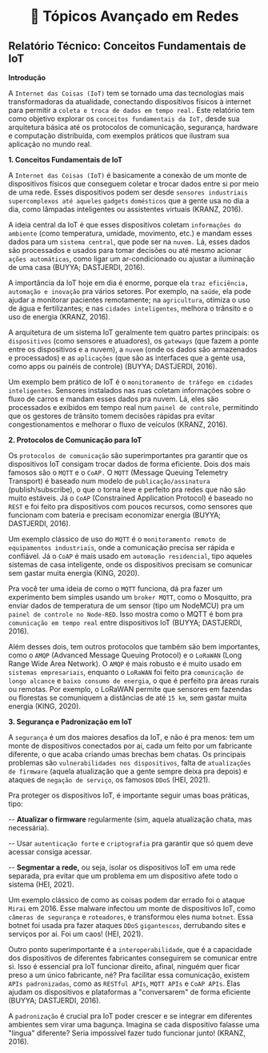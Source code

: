 <h1 align="center">🔗 Tópicos Avançado em Redes </h1>

<h2>Relatório Técnico: Conceitos Fundamentais de IoT</h2>

**Introdução**

A `Internet das Coisas (IoT)` tem se tornado uma das tecnologias mais transformadoras da atualidade, conectando dispositivos físicos à internet para permitir a `coleta e troca de dados em tempo real.` Este relatório tem como objetivo explorar os `conceitos fundamentais da IoT,` desde sua arquitetura básica até os protocolos de comunicação, segurança, hardware e computação distribuída, com exemplos práticos que ilustram sua aplicação no mundo real.

**1. Conceitos Fundamentais de IoT**
   
A `Internet das Coisas (IoT)` é basicamente a conexão de um monte de dispositivos físicos que conseguem coletar e trocar dados entre si por meio de uma rede. Esses dispositivos podem ser desde `sensores industriais supercomplexos até aqueles` `gadgets` `domésticos` que a gente usa no dia a dia, como lâmpadas inteligentes ou assistentes virtuais (KRANZ, 2016).

A ideia central da IoT é que esses dispositivos coletam `informações do ambiente` (como temperatura, umidade, movimento, etc.) e mandam esses dados para um `sistema central`, que pode ser na `nuvem.` Lá, esses dados são processados e usados para tomar decisões ou até mesmo acionar `ações automáticas`, como ligar um ar-condicionado ou ajustar a iluminação de uma casa (BUYYA; DASTJERDI, 2016).

A importância da IoT hoje em dia é enorme, porque ela `traz eficiência, automação e inovação` pra vários setores. Por exemplo, na `saúde`, ela pode ajudar a monitorar pacientes remotamente; na `agricultura`, otimiza o uso de água e fertilizantes; e nas `cidades inteligentes`, melhora o trânsito e o uso de energia (KRANZ, 2016).

A arquitetura de um sistema IoT geralmente tem quatro partes principais: os `dispositivos` (como sensores e atuadores), os `gateways` (que fazem a ponte entre os dispositivos e a nuvem), a `nuvem` (onde os dados são armazenados e processados) e as `aplicações` (que são as interfaces que a gente usa, como apps ou painéis de controle) (BUYYA; DASTJERDI, 2016).

Um exemplo bem prático de IoT é o `monitoramento de tráfego em cidades` `inteligentes`. Sensores instalados nas ruas coletam informações sobre o fluxo de carros e mandam esses dados pra nuvem. Lá, eles são processados e exibidos em tempo real num `painel de controle`, permitindo que os gestores de trânsito tomem decisões rápidas pra evitar congestionamentos e melhorar o fluxo de veículos (KRANZ, 2016).

**2. Protocolos de Comunicação para IoT**
   
Os `protocolos de comunicação` são superimportantes pra garantir que os dispositivos IoT consigam trocar dados de forma eficiente. Dois dos mais famosos são o `MQTT` e o `CoAP.` O `MQTT` (Message Queuing Telemetry Transport) é baseado num modelo de `publicação/assinatura` (publish/subscribe), o que o torna leve e perfeito pra redes que não são muito estáveis. Já o `CoAP` (Constrained Application Protocol) é baseado no `REST` e foi feito pra dispositivos com poucos recursos, como sensores que funcionam com bateria e precisam economizar energia (BUYYA; DASTJERDI, 2016).

Um exemplo clássico de uso do `MQTT` é o `monitoramento remoto de equipamentos industriais`, onde a comunicação precisa ser rápida e confiável. Já o `CoAP` é mais usado em `automação residencial`, tipo aqueles sistemas de casa inteligente, onde os dispositivos precisam se comunicar sem gastar muita energia (KING, 2020).

Pra você ter uma ideia de como o `MQTT` funciona, dá pra fazer um experimento bem simples usando um `broker MQTT`, como o Mosquitto, pra enviar dados de temperatura de um sensor (tipo um NodeMCU) pra um `painel de controle no Node-RED`. Isso mostra como o MQTT é bom pra `comunicação em tempo real` entre dispositivos IoT (BUYYA; DASTJERDI, 2016).

Além desses dois, tem outros protocolos que também são bem importantes, como o `AMQP` (Advanced Message Queuing Protocol) e o `LoRaWAN` (Long Range Wide Area Network). O `AMQP` é mais robusto e é muito usado em `sistemas empresariais`, enquanto o `LoRaWAN` foi feito pra `comunicação de longo alcance` e `baixo consumo de energia`, o que é perfeito pra áreas rurais ou remotas. Por exemplo, o LoRaWAN permite que sensores em fazendas ou florestas se comuniquem a distâncias de até `15 km`, sem gastar muita energia (KING, 2020).

**3. Segurança e Padronização em IoT**
   
A `segurança` é um dos maiores desafios da IoT, e não é pra menos: tem um monte de dispositivos conectados por aí, cada um feito por um fabricante diferente, o que acaba criando umas brechas bem chatas. Os principais problemas são `vulnerabilidades nos dispositivos`, falta de `atualizações de firmware` (aquela atualização que a gente sempre deixa pra depois) e ataques de `negação de serviço`, os famosos `DDoS` (HEI, 2021).

Pra proteger os dispositivos IoT, é importante seguir umas boas práticas, tipo:

-- **Atualizar o firmware** regularmente (sim, aquela atualização chata, mas necessária).

-- Usar `autenticação forte` e `criptografia` pra garantir que só quem deve acessar consiga acessar.

-- **Segmentar a rede,** ou seja, isolar os dispositivos IoT em uma rede separada, pra evitar que um problema em um dispositivo afete todo o sistema (HEI, 2021).

Um exemplo clássico de como as coisas podem dar errado foi o ataque `Mirai` em 2016. Esse malware infectou um monte de dispositivos IoT, como `câmeras de segurança` e `roteadores`, e transformou eles numa `botnet`. Essa botnet foi usada pra fazer ataques `DDoS` `gigantescos`, derrubando sites e serviços por aí. Foi um caos! (HEI, 2021).

Outro ponto superimportante é a `interoperabilidade`, que é a capacidade dos dispositivos de diferentes fabricantes conseguirem se comunicar entre si. Isso é essencial pra IoT funcionar direito, afinal, ninguém quer ficar preso a um único fabricante, né? Pra facilitar essa comunicação, existem `APIs padronizadas`, como as `RESTful APIs`, `MQTT APIs` e `CoAP APIs`. Elas ajudam os dispositivos e plataformas a "conversarem" de forma eficiente (BUYYA; DASTJERDI, 2016).

A `padronização` é crucial pra IoT poder crescer e se integrar em diferentes ambientes sem virar uma bagunça. Imagina se cada dispositivo falasse uma "língua" diferente? Seria impossível fazer tudo funcionar junto! (KRANZ, 2016).


